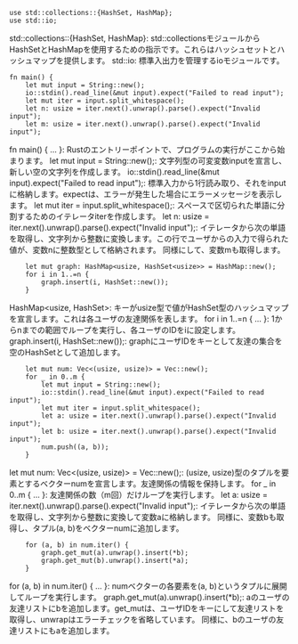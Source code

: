 ```
use std::collections::{HashSet, HashMap};
use std::io;
```

std::collections::{HashSet, HashMap}: std::collectionsモジュールからHashSetとHashMapを使用するための指示です。これらはハッシュセットとハッシュマップを提供します。
std::io: 標準入出力を管理するioモジュールです。

```
fn main() {
    let mut input = String::new();
    io::stdin().read_line(&mut input).expect("Failed to read input");
    let mut iter = input.split_whitespace();
    let n: usize = iter.next().unwrap().parse().expect("Invalid input");
    let m: usize = iter.next().unwrap().parse().expect("Invalid input");
```
fn main() { ... }: Rustのエントリーポイントで、プログラムの実行がここから始まります。
let mut input = String::new();: 文字列型の可変変数inputを宣言し、新しい空の文字列を作成します。
io::stdin().read_line(&mut input).expect("Failed to read input");: 標準入力から1行読み取り、それをinputに格納します。expectは、エラーが発生した場合にエラーメッセージを表示します。
let mut iter = input.split_whitespace();: スペースで区切られた単語に分割するためのイテレータiterを作成します。
let n: usize = iter.next().unwrap().parse().expect("Invalid input");: イテレータから次の単語を取得し、文字列から整数に変換します。この行でユーザからの入力で得られた値が、変数nに整数型として格納されます。
同様にして、変数mも取得します。

```
    let mut graph: HashMap<usize, HashSet<usize>> = HashMap::new();
    for i in 1..=n {
        graph.insert(i, HashSet::new());
    }
```
HashMap<usize, HashSet<usize>>: キーがusize型で値がHashSet<usize>型のハッシュマップを宣言します。これは各ユーザの友達関係を表します。
for i in 1..=n { ... }: 1からnまでの範囲でループを実行し、各ユーザのIDをiに設定します。
graph.insert(i, HashSet::new());: graphにユーザIDをキーとして友達の集合を空のHashSetとして追加します。

```
    let mut num: Vec<(usize, usize)> = Vec::new();
    for _ in 0..m {
        let mut input = String::new();
        io::stdin().read_line(&mut input).expect("Failed to read input");
        let mut iter = input.split_whitespace();
        let a: usize = iter.next().unwrap().parse().expect("Invalid input");
        let b: usize = iter.next().unwrap().parse().expect("Invalid input");
        num.push((a, b));
    }
```
let mut num: Vec<(usize, usize)> = Vec::new();: (usize, usize)型のタプルを要素とするベクターnumを宣言します。友達関係の情報を保持します。
for _ in 0..m { ... }: 友達関係の数（m回）だけループを実行します。
let a: usize = iter.next().unwrap().parse().expect("Invalid input");: イテレータから次の単語を取得し、文字列から整数に変換して変数aに格納します。
同様に、変数bも取得し、タプル(a, b)をベクターnumに追加します。


```
    for (a, b) in num.iter() {
        graph.get_mut(a).unwrap().insert(*b);
        graph.get_mut(b).unwrap().insert(*a);
    }
```
for (a, b) in num.iter() { ... }: numベクターの各要素を(a, b)というタプルに展開してループを実行します。
graph.get_mut(a).unwrap().insert(*b);: aのユーザの友達リストにbを追加します。get_mutは、ユーザIDをキーにして友達リストを取得し、unwrapはエラーチェックを省略しています。
同様に、bのユーザの友達リストにもaを追加します。
